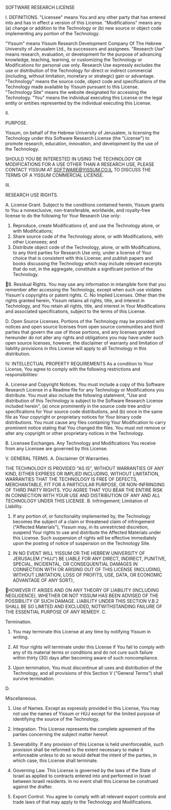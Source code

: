 SOFTWARE RESEARCH LICENSE

I. DEFINITIONS. "Licensee" means You and any other party that has entered into and has in effect a version of this License. "Modifications" means any (a) change or addition to the Technology or (b) new source or object code implementing any portion of the Technology.

"Yissum" means Yissum Research Development Company Of The Hebrew University of Jerusalem Ltd., its successors and assignees. "Research Use" means research, evaluation, or development for the purpose of advancing knowledge, teaching, learning, or customizing the Technology or Modifications for personal use only. Research Use expressly excludes the use or distribution of the Technology for direct or indirect commercial (including, without limitation, monetary or strategic) gain or advantage. "Technology" means the source code, object code and specifications of the Technology made available by Yissum pursuant to this License. "Technology Site" means the website designated for accessing the Technology. "You" means the individual executing this License or the legal entity or entities represented by the individual executing this License.

II.

PURPOSE.

Yissum, on behalf of the Hebrew University of Jerusalem, is licensing the Technology under this Software Research License (the "License") to promote research, education, innovation, and development by the use of the Technology.

SHOULD YOU BE INTERESTED IN USING THE TECHNOLOGY OR MODIFICATIONS FOR A USE OTHER THAN A RESEARCH USE, PLEASE CONTACT YISSUM AT SOFTWARE@YISSUM.CO.IL TO DISCUSS THE TERMS OF A YISSUM COMMERCIAL LICENSE.

III.

RESEARCH USE RIGHTS.

A. License Grant. Subject to the conditions contained herein, Yissum grants to You a nonexclusive, non-transferable, worldwide, and royalty-free license to do the following for Your Research Use only:

  1. Reproduce, create Modifications of, and use the Technology alone, or with Modifications;
  2. Share source code of the Technology alone, or with Modifications, with other Licensees; and
  3. Distribute object code of the Technology, alone, or with Modifications, to any third parties for Research Use only, under a license of Your choice     that is consistent with this License; and publish papers and books discussing the Technology which may include relevant excerpts that do not, in the aggregate, constitute a significant portion of the Technology.

B. Residual Rights. You may use any information in intangible form that you remember after accessing the Technology, except when such use violates Yissum's copyrights or patent rights. C. No Implied Licenses. Other than the rights granted herein, Yissum retains all rights, title, and interest in Technology, and You retain all rights, title, and interest in Your Modifications and associated specifications, subject to the terms of this License.

D. Open Source Licenses. Portions of the Technology may be provided with notices and open source licenses from open source communities and third parties that govern the use of those portions, and any licenses granted hereunder do not alter any rights and obligations you may have under such open source licenses, however, the disclaimer of warranty and limitation of liability provisions in this License will apply to all Technology in this distribution.

IV. INTELLECTUAL PROPERTY REQUIREMENTS As a condition to Your License, You agree to comply with the following restrictions and responsibilities:

A. License and Copyright Notices. You must include a copy of this Software Research License in a Readme file for any Technology or Modifications you distribute. You must also include the following statement, "Use and distribution of this Technology is subject to the Software Research License included herein", (a) once prominently in the source code tree and/or specifications for Your source code distributions, and (b) once in the same file as Your copyright or proprietary notices for Your binary code distributions. You must cause any files containing Your Modification to carry prominent notice stating that You changed the files. You must not remove or alter any copyright or other proprietary notices in the Technology.

B. Licensee Exchanges. Any Technology and Modifications You receive from any Licensee are governed by this License.

V. GENERAL TERMS. A. Disclaimer Of Warranties.

THE TECHNOLOGY IS PROVIDED "AS IS", WITHOUT WARRANTIES OF ANY KIND, EITHER EXPRESS OR IMPLIED INCLUDING, WITHOUT LIMITATION, WARRANTIES THAT THE TECHNOLOGY IS FREE OF DEFECTS, MERCHANTABLE, FIT FOR A PARTICULAR PURPOSE, OR NON-INFRINGING OF THIRD PARTY RIGHTS. YOU AGREE THAT YOU BEAR THE ENTIRE RISK IN CONNECTION WITH YOUR USE AND DISTRIBUTION OF ANY AND ALL TECHNOLOGY UNDER THIS LICENSE. B. Infringement; Limitation of Liability.

  1. If any portion of, or functionality implemented by, the Technology becomes the subject of a claim or threatened claim of infringement ("Affected Materials"), Yissum may, in its unrestricted discretion, suspend Your rights to use and distribute the Affected Materials under this License. Such suspension of rights will be effective immediately upon the posting of notice of suspension on the Technology Site.

  2. IN NO EVENT WILL YISSUM OR THE HEBREW UNIVERSITY OF JERUSALEM ("HUJ") BE LIABLE FOR ANY DIRECT, INDIRECT, PUNITIVE, SPECIAL, INCIDENTAL, OR CONSEQUENTIAL DAMAGES IN CONNECTION WITH OR ARISING OUT OF THIS LICENSE (INCLUDING, WITHOUT LIMITATION, LOSS OF PROFITS, USE, DATA, OR ECONOMIC ADVANTAGE OF ANY SORT),

HOWEVER IT ARISES AND ON ANY THEORY OF LIABILITY (INCLUDING NEGLIGENCE), WHETHER OR NOT YISSUM HAS BEEN ADVISED OF THE POSSIBILITY OF SUCH DAMAGE. LIABILITY UNDER THIS SECTION V.B.2 SHALL BE SO LIMITED AND EXCLUDED, NOTWITHSTANDING FAILURE OF THE ESSENTIAL PURPOSE OF ANY REMEDY. C.

Termination.

  1. You may terminate this License at any time by notifying Yissum in writing.

  2. All Your rights will terminate under this License if You fail to comply with any of its material terms or conditions and do not cure such failure within thirty (30) days after becoming aware of such noncompliance.

  3. Upon termination, You must discontinue all uses and distribution of the Technology, and all provisions of this Section V ("General Terms") shall survive termination.

D.

Miscellaneous.

  1. Use of Names. Except as expressly provided in this License, You may not use the names of Yissum or HUJ except for the limited purpose of identifying the source of the Technology.

  2. Integration. This License represents the complete agreement of the parties concerning the subject matter hereof.

  3. Severability. If any provision of this License is held unenforceable, such provision shall be reformed to the extent necessary to make it enforceable unless to do so would defeat the intent of the parties, in which case, this License shall terminate.

  4. Governing Law. This License is governed by the laws of the State of Israel as applied to contracts entered into and performed in Israel between Israeli residents. In no event shall this License be construed against the drafter.

  5. Export Control. You agree to comply with all relevant export controls and trade laws of that may apply to the Technology and Modifications.
